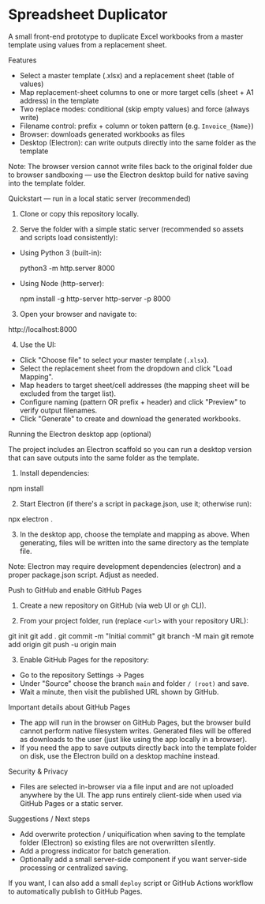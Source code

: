 # Spreadsheet Duplicator

A small front-end prototype to duplicate Excel workbooks from a master template using values from a replacement sheet.

Features
- Select a master template (.xlsx) and a replacement sheet (table of values)
- Map replacement-sheet columns to one or more target cells (sheet + A1 address) in the template
- Two replace modes: conditional (skip empty values) and force (always write)
- Filename control: prefix + column or token pattern (e.g. `Invoice_{Name}`)
- Browser: downloads generated workbooks as files
- Desktop (Electron): can write outputs directly into the same folder as the template

Note: The browser version cannot write files back to the original folder due to browser sandboxing — use the Electron desktop build for native saving into the template folder.

Quickstart — run in a local static server (recommended)

1. Clone or copy this repository locally.

2. Serve the folder with a simple static server (recommended so assets and scripts load consistently):

- Using Python 3 (built-in):

  python3 -m http.server 8000

- Using Node (http-server):

  npm install -g http-server
  http-server -p 8000

3. Open your browser and navigate to:

  http://localhost:8000

4. Use the UI:
- Click "Choose file" to select your master template (`.xlsx`).
- Select the replacement sheet from the dropdown and click "Load Mapping".
- Map headers to target sheet/cell addresses (the mapping sheet will be excluded from the target list).
- Configure naming (pattern OR prefix + header) and click "Preview" to verify output filenames.
- Click "Generate" to create and download the generated workbooks.

Running the Electron desktop app (optional)

The project includes an Electron scaffold so you can run a desktop version that can save outputs into the same folder as the template.

1. Install dependencies:

  npm install

2. Start Electron (if there's a script in package.json, use it; otherwise run):

  npx electron .

3. In the desktop app, choose the template and mapping as above. When generating, files will be written into the same directory as the template file.

Note: Electron may require development dependencies (electron) and a proper package.json script. Adjust as needed.

Push to GitHub and enable GitHub Pages

1. Create a new repository on GitHub (via web UI or `gh` CLI).

2. From your project folder, run (replace `<url>` with your repository URL):

  git init
  git add .
  git commit -m "Initial commit"
  git branch -M main
  git remote add origin <url>
  git push -u origin main

3. Enable GitHub Pages for the repository:
- Go to the repository Settings → Pages
- Under "Source" choose the branch `main` and folder `/ (root)` and save.
- Wait a minute, then visit the published URL shown by GitHub.

Important details about GitHub Pages
- The app will run in the browser on GitHub Pages, but the browser build cannot perform native filesystem writes. Generated files will be offered as downloads to the user (just like using the app locally in a browser).
- If you need the app to save outputs directly back into the template folder on disk, use the Electron build on a desktop machine instead.

Security & Privacy
- Files are selected in-browser via a file input and are not uploaded anywhere by the UI. The app runs entirely client-side when used via GitHub Pages or a static server.

Suggestions / Next steps
- Add overwrite protection / uniquification when saving to the template folder (Electron) so existing files are not overwritten silently.
- Add a progress indicator for batch generation.
- Optionally add a small server-side component if you want server-side processing or centralized saving.

If you want, I can also add a small `deploy` script or GitHub Actions workflow to automatically publish to GitHub Pages.
